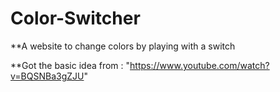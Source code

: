 # Color-Switcher

**A website to change colors by playing with a switch

**Got the basic idea from : "https://www.youtube.com/watch?v=BQSNBa3gZJU"
